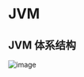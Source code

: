 # JVM
## JVM 体系结构
![image](https://user-images.githubusercontent.com/92672384/158717980-7432027f-eefd-42e3-820d-f2bde3164683.png)

